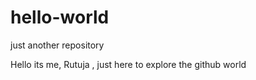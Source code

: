 # hello-world
just another repository

Hello its me, Rutuja ,
just here to explore the github world
